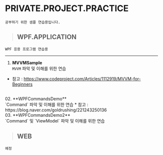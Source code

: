 # PRIVATE.PROJECT.PRACTICE
    공부하기 위한 샘플 연습용입니다.

>## WPF.APPLICATION
    WPF 응용 프로그램 연습용

* * *
1. **MVVMSample** <br>`MVVM` 파악 및 이해를 위한 연습
* 참고 : https://www.codeproject.com/Articles/1112919/MVVM-for-Beginners   

 <br>
02. **WPFCommandsDemo** <br>`Command` 파악 및 이해를 위한 연습
* 참고 : https://blog.naver.com/goldrushing/221243250136   

 <br>
03. **WPFCommandsDemo2** <br>`Command` 및 `ViewModel` 파악 및 이해를 위한 연습
	
>## WEB
    예정
